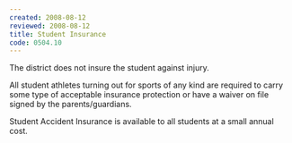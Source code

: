 ```yaml
---
created: 2008-08-12
reviewed: 2008-08-12
title: Student Insurance
code: 0504.10
---
```



The district does not insure the student against injury.

All student athletes turning out for sports of any kind are required to carry some type of acceptable insurance protection or have a waiver on file signed by the parents/guardians.

Student Accident Insurance is available to all students at a small annual cost.

